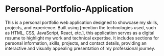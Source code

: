 # Personal-Portfolio-Application
This is a personal portfolio web application designed to showcase my skills, projects, and experience. Built using [mention the technologies used, such as HTML, CSS, JavaScript, React, etc.], this application serves as a digital resume to highlight my work and technical expertise. It includes sections for personal information, skills, projects, and contact details, providing an interactive and visually appealing presentation of my professional journey.

